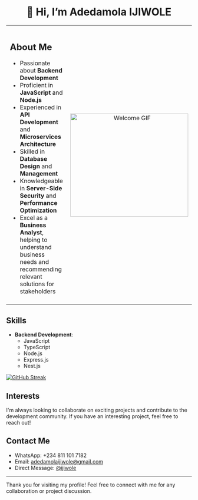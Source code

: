 <h1 align="center">👋 Hi, I’m Adedamola IJIWOLE</h1>

<table>
  <tr>
    <td style="padding: 10px;">
      <h2>About Me</h2>
      <ul>
        <li>Passionate about <strong>Backend Development</strong></li>
        <li>Proficient in <strong>JavaScript</strong> and <strong>Node.js</strong></li>
        <li>Experienced in <strong>API Development</strong> and <strong>Microservices Architecture</strong></li>
        <li>Skilled in <strong>Database Design</strong> and <strong>Management</strong></li>
        <li>Knowledgeable in <strong>Server-Side Security</strong> and <strong>Performance Optimization</strong></li>
        <li>Excel as a <strong>Business Analyst</strong>, helping to understand business needs and recommending relevant solutions for stakeholders</li>
      </ul>
    </td>
    <td style="text-align: center; padding: 10px;">
      <img src="https://camo.githubusercontent.com/f1f2bc6e7ec110b34bab4ec55aa5c93ebae552ae011f5756bd7b7f783d627a6d/68747470733a2f2f63646e2e6472696262626c652e636f6d2f75736572732f313136323037372f73637265656e73686f74732f333834383931342f70726f6772616d6d65722e676966" alt="Welcome GIF" width="320", height="280"/>
    </td>
  </tr>
</table>

## Skills
- **Backend Development**:
  - JavaScript
  - TypeScript
  - Node.js
  - Express.js
  - Nest.js

[![GitHub Streak](https://streak-stats.demolab.com?user=ijiwole&theme=git-dark)](https://git.io/streak-stats)

## Interests
I'm always looking to collaborate on exciting projects and contribute to the development community. If you have an interesting project, feel free to reach out!

## Contact Me
- WhatsApp: +234 811 101 7182
- Email: adedamolaijiwole@gmail.com
- Direct Message: [@ijiwole](https://github.com/ijiwole)

---

Thank you for visiting my profile! Feel free to connect with me for any collaboration or project discussion.
